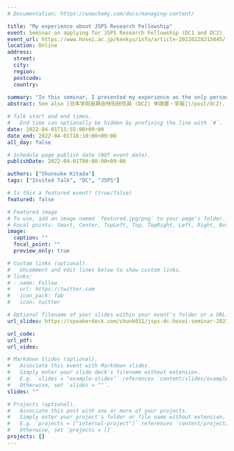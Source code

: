 ```yaml
---
# Documentation: https://wowchemy.com/docs/managing-content/

title: "My experience about JSPS Research Fellowship"
event: Seminar on applying for JSPS Research Fellowship (DC1 and DC2)
event_url: https://www.hosei.ac.jp/kenkyu/info/article-20220228215045/
location: Online
address:
  street:
  city:
  region:
  postcode:
  country:
  
summary: "In this seminar, I presented my experience as the only person who currently be adopted a JSPS DC2 in the campus."
abstract: See also [日本学術振興会特別研究員 (DC2) 申請書・学振](/post/dc2).

# Talk start and end times.
#   End time can optionally be hidden by prefixing the line with `#`.
date: 2022-04-01T15:55:00+09:00
date_end: 2022-04-01T16:10:00+09:00
all_day: false

# Schedule page publish date (NOT event date).
publishDate: 2022-04-01T00:00:00+09:00

authors: ["Shunsuke Kitada"]
tags: ["Invited Talk", "DC", "JSPS"]

# Is this a featured event? (true/false)
featured: false

# Featured image
# To use, add an image named `featured.jpg/png` to your page's folder. 
# Focal points: Smart, Center, TopLeft, Top, TopRight, Left, Right, BottomLeft, Bottom, BottomRight.
image:
  caption: ""
  focal_point: ""
  preview_only: true

# Custom links (optional).
#   Uncomment and edit lines below to show custom links.
# links:
# - name: Follow
#   url: https://twitter.com
#   icon_pack: fab
#   icon: twitter

# Optional filename of your slides within your event's folder or a URL.
url_slides: https://speakerdeck.com/shunk031/jsps-dc-hosei-seminar-2023

url_code:
url_pdf:
url_video:

# Markdown Slides (optional).
#   Associate this event with Markdown slides.
#   Simply enter your slide deck's filename without extension.
#   E.g. `slides = "example-slides"` references `content/slides/example-slides.md`.
#   Otherwise, set `slides = ""`.
slides: ""

# Projects (optional).
#   Associate this post with one or more of your projects.
#   Simply enter your project's folder or file name without extension.
#   E.g. `projects = ["internal-project"]` references `content/project/deep-learning/index.md`.
#   Otherwise, set `projects = []`.
projects: []
---
```


<script async class="speakerdeck-embed" data-id="f2f33c0e7081479c87922a5fcfb5bcfe" data-ratio="1.33333333333333" src="//speakerdeck.com/assets/embed.js"></script>
